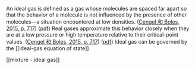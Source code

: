 An ideal gas is defined as a gas whose molecules are spaced far apart so that the behavior of a molecule is not influenced by the presence of other molecules—a situation encountered at low densities. ([Çengel 和 Boles, 2015, p. 717](zotero://select/library/items/FCMSUVW2)) ([pdf](zotero://open-pdf/library/items/DFP6L6PZ?page=717&annotation=E8BWHMFQ))
Real gases approximate this behavior closely when they are at a low pressure or high temperature relative to their critical-point values. ([Çengel 和 Boles, 2015, p. 717](zotero://select/library/items/FCMSUVW2)) ([pdf](zotero://open-pdf/library/items/DFP6L6PZ?page=717&annotation=9LE3DJCW))
Ideal gas can be governed by the [[ideal-gas equation of state]]


[[mixture - ideal gas]]